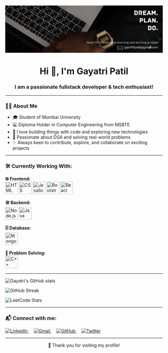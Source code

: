 ![Banner](./bannerx.png)


<h1 align="center">Hi 👋, I'm Gayatri Patil</h1>
<h3 align="center">I am a passionate fullstack developer & tech enthusiast!</h3>

---

### 👩‍🎓 About Me
- 🎓 Student of Mumbai University  
- 💻 Diploma Holder in Computer Engineering from MSBTE  
- 🚀 I love building things with code and exploring new technologies  
- 🧠 Passionate about DSA and solving real-world problems  
- ✨ Always keen to contribute, explore, and collaborate on exciting projects

---

### 🛠️ Currently Working With:
<!-- Frontend -->
<p align="left">
  <strong>🌐 Frontend:</strong><br/>
  <img src="https://cdn.jsdelivr.net/gh/devicons/devicon/icons/html5/html5-original.svg" width="40" height="40" title="HTML"/>
  <img src="https://cdn.jsdelivr.net/gh/devicons/devicon/icons/css3/css3-original.svg" width="40" height="40" title="CSS"/>
  <img src="https://cdn.jsdelivr.net/gh/devicons/devicon/icons/javascript/javascript-original.svg" width="40" height="40" title="JavaScript"/>
  <img src="https://cdn.jsdelivr.net/gh/devicons/devicon/icons/bootstrap/bootstrap-original.svg" width="40" height="40" title="Bootstrap"/>
  <img src="https://cdn.jsdelivr.net/gh/devicons/devicon/icons/react/react-original.svg" width="40" height="40" title="React"/>
</p>

<!-- Backend -->
<p align="left">
  <strong>🛠️ Backend:</strong><br/>
  <img src="https://cdn.jsdelivr.net/gh/devicons/devicon/icons/nodejs/nodejs-original.svg" width="40" height="40" title="Node.js"/>
  <img src="https://cdn.jsdelivr.net/gh/devicons/devicon/icons/java/java-original.svg" width="40" height="40" title="Java"/>
</p>

<!-- Database -->
<p align="left">
  <strong>🗄️ Database:</strong><br/>
  <img src="https://cdn.jsdelivr.net/gh/devicons/devicon/icons/mongodb/mongodb-original.svg" width="40" height="40" title="MongoDB"/>
</p>

<!-- Problem Solving -->
<p align="left">
  <strong>🧠 Problem Solving:</strong><br/>
  <img src="https://cdn.jsdelivr.net/gh/devicons/devicon/icons/cplusplus/cplusplus-original.svg" width="40" height="40" title="C++"/>
</p>


---

![Gayatri's GitHub stats](https://github-readme-stats.vercel.app/api?username=patilgayatri05&show_icons=true&theme=dark)

![GitHub Streak](https://github-readme-streak-stats.herokuapp.com/?user=patilgayatri05&theme=dark)

![LeetCode Stats](https://leetcard.jacoblin.cool/gayatrip11?theme=dark&font=Meera%20Inimai)

---

### 📬 Connect with me:

<p align="left">
  <a href="https://www.linkedin.com/in/gayatri-patil-0388a027b" target="_blank" style="margin-right: 15px;">
    <img src="https://cdn.jsdelivr.net/gh/devicons/devicon/icons/linkedin/linkedin-original.svg" alt="LinkedIn" width="40" height="40"/>
  </a>
  <a href="mailto:gsp1105patil@gamil.com" target="_blank" style="margin-right: 15px;">
    <img src="https://upload.wikimedia.org/wikipedia/commons/4/4e/Gmail_Icon.png" alt="Gmail" width="40" height="40"/>
  </a>
  <a href="https://github.com/patiligayatri05" target="_blank" style="margin-right: 15px;">
    <img src="https://cdn.jsdelivr.net/gh/devicons/devicon/icons/github/github-original.svg" alt="GitHub" width="40" height="40"/>
  </a>
  <a href="https://x.com/PatilGayatree11" target="_blank" style="margin-right: 15px;">
    <img src="https://cdn-icons-png.flaticon.com/512/733/733579.png" alt="Twitter" width="40" height="40"/>
  </a>
</p>


---



<p align="center">💖 Thank you for visiting my profile!</p>

